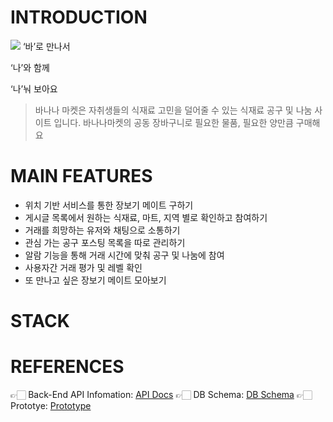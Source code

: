 # INTRODUCTION
![](https://media.discordapp.net/attachments/932979492937420820/941171341141344296/logo_.png)
‘바’로 만나서

‘나’와 함께

‘나’눠 보아요

>바나나 마켓은 자취생들의 식재료 고민을 덜어줄 수 있는 식재료 공구 및 나눔 사이트 입니다.
바나나마켓의 공동 장바구니로 필요한 물품, 필요한 양만큼 구매해요


# MAIN FEATURES
- 위치 기반 서비스를 통한 장보기 메이트 구하기 
- 게시글 목록에서 원하는 식재료, 마트, 지역 별로 확인하고 참여하기 
- 거래를 희망하는 유저와 채팅으로 소통하기
- 관심 가는 공구 포스팅 목록을 따로 관리하기 
- 알람 기능을 통해 거래 시간에 맞춰 공구 및 나눔에 참여
- 사용자간 거래 평가 및 레벨 확인
- 또 만나고 싶은 장보기 메이트 모아보기

# STACK

# REFERENCES
👉🏻 Back-End API Infomation: [API Docs]()
👉🏻 DB Schema: [DB Schema]()
👉🏻 Prototye: [Prototype]()
